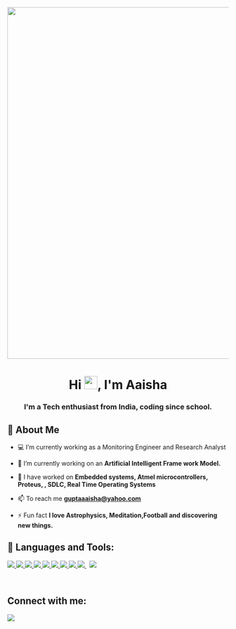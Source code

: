 <a href="#"><img width="800" height="Auto" align= "Centre" src="https://cdn.dribbble.com/users/2646423/screenshots/5507196/computer.gif" height="400"/></a>

<h1 align="center">Hi <img src="https://raw.githubusercontent.com/MartinHeinz/MartinHeinz/master/wave.gif" width="30px">, I'm Aaisha</h1>
<h3 align="center">I'm a Tech enthusiast from India, coding since school.</h3>


## 🌺 About Me

- 💻 I’m currently working as a Monitoring Engineer and  Research Analyst

- 🌱 I’m currently working on an **Artificial Intelligent Frame work Model.**

- 🎨 I have worked on **Embedded systems, Atmel microcontrollers, Proteus, , SDLC, Real Time Operating Systems**

- 📫 To reach me **guptaaaisha@yahoo.com**

- ⚡ Fun fact **I love Astrophysics, Meditation,Football and discovering new things.**

## 🚀 Languages and Tools:

<p align="left"> 
    <a href="https://www.java.com" target="_blank"> <img src="https://img.icons8.com/color/48/000000/java-coffee-cup-logo.png"/> </a>
    <a href="http://www.bell-labs.com/" target="_blank"> <img src="https://img.icons8.com/color/48/000000/c-programming.png"/> </a>
    <a href="https://www.agilealliance.org/agile101/" target="_blank"> <img src="https://img.icons8.com/windows/32/000000/agile.png"/> </a> 
    <a href="https://developer.mozilla.org/en-US/docs/Web/JavaScript" target="_blank"> <img src="https://img.icons8.com/color/48/000000/javascript.png"/> </a> 
    <a href="https://www.w3.org/html/" target="_blank"> <img src="https://img.icons8.com/color/48/000000/html-5.png"/> </a> 
    <a href="https://www.w3schools.com/css/" target="_blank"> <img src="https://img.icons8.com/color/48/000000/css3.png"/> </a> 
    <a href="https://www.omnisci.com" target="_blank"> <img src="https://img.icons8.com/color/48/000000/nas.png"/> </a> 
    <a href="https://www.microchip.com/" target="_blank"> <img src="https://img.icons8.com/bubbles/50/000000/motherboard.png"/> </a> 
    <a style="padding-right:8px;" href="https://www.mysql.com/" target="_blank"> <img src="https://img.icons8.com/fluent/50/000000/mysql-logo.png"/> </a> 
    <a href="https://www.arduino.cc/" target="_blank"> <img src="https://img.icons8.com/color/48/000000/arduino.png"/> </a> 
    
</p>

<!-- [![React Badge](https://img.shields.io/badge/-React-61DBFB?style=for-the-badge&labelColor=black&logo=react&logoColor=61DBFB)](#)  [![Javascript Badge](https://img.shields.io/badge/-Javascript-F0DB4F?style=for-the-badge&labelColor=black&logo=javascript&logoColor=F0DB4F)](#) [![Typescript Badge](https://img.shields.io/badge/-Typescript-007acc?style=for-the-badge&labelColor=black&logo=typescript&logoColor=007acc)](#) [![Nodejs Badge](https://img.shields.io/badge/-Nodejs-3C873A?style=for-the-badge&labelColor=black&logo=node.js&logoColor=3C873A)](#) [![GraphQL Badge](https://img.shields.io/badge/-GraphQl-e535ab?style=for-the-badge&labelColor=black&logo=node.js&logoColor=e535ab)](#) -->
<br/>

## Connect with me:
<p align="left">

<a href = "https://www.linkedin.com/in/aaisha-gupta-499a5a128/"><img src="https://img.icons8.com/fluent/48/000000/linkedin.png"/></a>
</p>




